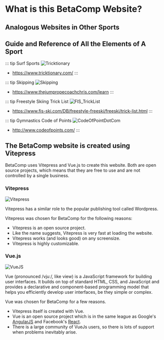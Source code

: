# What is this BetaComp Website?

## Analogous Websites in Other Sports


## Guide and Reference of All the Elements of A Sport

::: tip Surf Sports
![Tricktionary](/Tricktionary.png)
- https://www.tricktionary.com/
:::

::: tip Skipping
![Skipping](/Skipping.png)
- https://www.thejumpropecoachchris.com/learn
:::

::: tip Freestyle Skiing Trick List
![FIS_TrickList](/FIS_TrickList.png)
- https://www.fis-ski.com/DB/freestyle-freeski/freeski/trick-list.html
:::

::: tip Gymnastics Code of Points
![CodeOfPointDotCom](/CodeOfPointDotCom.png)
- http://www.codeofpoints.com/
:::

## The BetaComp website is created using Vitepress

BetaComp uses Vitepress and Vue.js to create this website. Both are open source projects, which means that they are free to use and are not controlled by a single business. 


### Vitepress

![Vitepress](/Vitepress.png)

Vitepress has a similar role to the popular publishing tool called Wordpress.

Vitepress was chosen for BetaComp for the following reasons:

- Vitepress is an open source project.
- Like the name suggests, Vitepress is very fast at loading the website.
- Vitepress works (and looks good) on any screensize.
- Vitepress is highly customizable.


### Vue.js

![VueJS](/VueJS.jpeg)

Vue (pronounced /vjuː/, like view) is a JavaScript framework for building user interfaces. It builds on top of standard HTML, CSS, and JavaScript and provides a declarative and component-based programming model that helps you efficiently develop user interfaces, be they simple or complex.

Vue was chosen for BetaComp for a few reasons. 

- Vitepress itself is created with Vue.
- Vue is an open source project which is in the same league as Google's [AngularJS](https://angularjs.org/) and Facebook's [React](https://react.dev/).
- There is a large community of VueJs users, so there is lots of support when problems inevitably arise.
